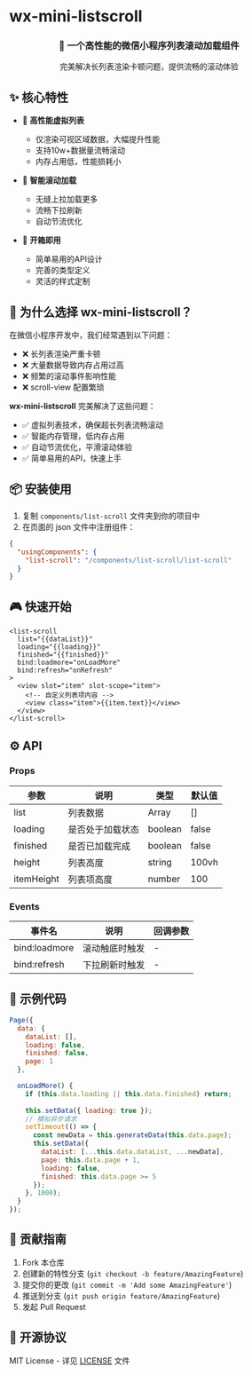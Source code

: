 # wx-mini-listscroll

<div align="center">
  <h3>🚀 一个高性能的微信小程序列表滚动加载组件</h3>
  <p>完美解决长列表渲染卡顿问题，提供流畅的滚动体验</p>
</div>

## ✨ 核心特性

- 🎯 **高性能虚拟列表**
  - 仅渲染可视区域数据，大幅提升性能
  - 支持10w+数据量流畅滚动
  - 内存占用低，性能损耗小

- 🔄 **智能滚动加载**
  - 无缝上拉加载更多
  - 流畅下拉刷新
  - 自动节流优化

- 💫 **开箱即用**
  - 简单易用的API设计
  - 完善的类型定义
  - 灵活的样式定制

## 🤔 为什么选择 wx-mini-listscroll？

在微信小程序开发中，我们经常遇到以下问题：
- ❌ 长列表渲染严重卡顿
- ❌ 大量数据导致内存占用过高
- ❌ 频繁的滚动事件影响性能
- ❌ scroll-view 配置繁琐

**wx-mini-listscroll** 完美解决了这些问题：
- ✅ 虚拟列表技术，确保超长列表流畅滚动
- ✅ 智能内存管理，低内存占用
- ✅ 自动节流优化，平滑滚动体验
- ✅ 简单易用的API，快速上手

## 📦 安装使用

1. 复制 `components/list-scroll` 文件夹到你的项目中
2. 在页面的 json 文件中注册组件：
```json
{
  "usingComponents": {
    "list-scroll": "/components/list-scroll/list-scroll"
  }
}
```

## 🎮 快速开始

```wxml
<list-scroll
  list="{{dataList}}"
  loading="{{loading}}"
  finished="{{finished}}"
  bind:loadmore="onLoadMore"
  bind:refresh="onRefresh"
>
  <view slot="item" slot-scope="item">
    <!-- 自定义列表项内容 -->
    <view class="item">{{item.text}}</view>
  </view>
</list-scroll>
```

## ⚙️ API

### Props

| 参数 | 说明 | 类型 | 默认值 |
|------|------|------|--------|
| list | 列表数据 | Array | [] |
| loading | 是否处于加载状态 | boolean | false |
| finished | 是否已加载完成 | boolean | false |
| height | 列表高度 | string | 100vh |
| itemHeight | 列表项高度 | number | 100 |

### Events

| 事件名 | 说明 | 回调参数 |
|------|------|------|
| bind:loadmore | 滚动触底时触发 | - |
| bind:refresh | 下拉刷新时触发 | - |

## 🌰 示例代码

```javascript
Page({
  data: {
    dataList: [],
    loading: false,
    finished: false,
    page: 1
  },

  onLoadMore() {
    if (this.data.loading || this.data.finished) return;
    
    this.setData({ loading: true });
    // 模拟异步请求
    setTimeout(() => {
      const newData = this.generateData(this.data.page);
      this.setData({
        dataList: [...this.data.dataList, ...newData],
        page: this.data.page + 1,
        loading: false,
        finished: this.data.page >= 5
      });
    }, 1000);
  }
});
```

## 🤝 贡献指南

1. Fork 本仓库
2. 创建新的特性分支 (`git checkout -b feature/AmazingFeature`)
3. 提交你的更改 (`git commit -m 'Add some AmazingFeature'`)
4. 推送到分支 (`git push origin feature/AmazingFeature`)
5. 发起 Pull Request

## 📝 开源协议

MIT License - 详见 [LICENSE](LICENSE) 文件
